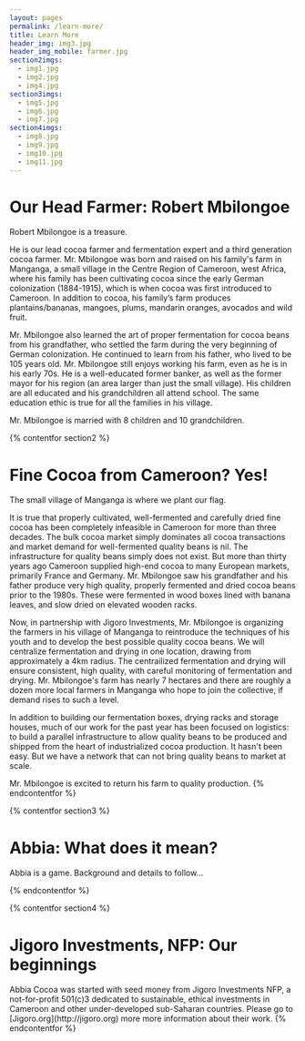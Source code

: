 ```yaml
---
layout: pages
permalink: /learn-more/
title: Learn More
header_img: img3.jpg
header_img_mobile: farmer.jpg
section2imgs:
  - img1.jpg
  - img2.jpg
  - img4.jpg
section3imgs:
  - img5.jpg
  - img6.jpg
  - img7.jpg
section4imgs:
  - img8.jpg
  - img9.jpg
  - img10.jpg
  - img11.jpg
---
```


<h1 class="is-uppercase is-size-1"><span>Our Head Farmer:</span> Robert Mbilongoe</h1>
Robert Mbilongoe is a treasure.

He is our lead cocoa farmer and fermentation expert and a third generation cocoa farmer. Mr. Mbilongoe was born and raised on his family's farm in Manganga, a small village in the Centre Region of Cameroon, west Africa, where his family has been cultivating cocoa since the early German colonization (1884-1915), which is when cocoa was first introduced to Cameroon. In addition to cocoa, his family’s farm produces plantains/bananas, mangoes, plums, mandarin oranges, avocados and wild fruit.

Mr. Mbilongoe also learned the art of proper fermentation for cocoa beans from his grandfather, who settled the farm during the very beginning of German colonization. He continued to learn from his father, who lived to be 105 years old. Mr. Mbilongoe still enjoys working his farm, even as he is in his early 70s. He is a well-educated former banker, as well as the former mayor for his region (an area larger than just the small village). His children are all educated and his grandchildren all attend school. The same education ethic is true for all the families in his village.

Mr. Mbilongoe is married with 8 children and 10 grandchildren.

{% contentfor section2 %}


<h1 class="is-uppercase is-size-1"><span>Fine Cocoa from Cameroon?</span> Yes!</h1>
The small village of Manganga is where we plant our flag.

It is true that properly cultivated, well-fermented and carefully dried fine cocoa has been completely infeasible in Cameroon for more than three decades. The bulk cocoa market simply dominates all cocoa transactions and market demand for well-fermented quality beans is nil. The infrastructure for quality beans simply does not exist. But more than thirty years ago Cameroon supplied high-end cocoa to many European markets, primarily France and Germany. Mr. Mbilongoe saw his grandfather and his father produce very high quality, properly fermented and dried cocoa beans prior to the 1980s. These were fermented in wood boxes lined with banana leaves, and slow dried on elevated wooden racks.

Now, in partnership with Jigoro Investments, Mr. Mbilongoe is organizing the farmers in his village of Manganga to reintroduce the techniques of his youth and to develop the best possible quality cocoa beans. We will centralize fermentation and drying in one location, drawing from approximately a 4km radius. The centrailized fermentation and drying will ensure consistent, high quality, with careful monitoring of fermentation and drying. Mr. Mbilongoe's farm has nearly 7 hectares and there are roughly a dozen more local farmers in Manganga who hope to join the collective, if demand rises to such a level.

In addition to building our fermentation boxes, drying racks and storage houses, much of our work for the past year has been focused on logistics: to build a parallel infrastructure to allow quality beans to be produced and shipped from the heart of industrialized cocoa production. It hasn't been easy. But we have a network that can not bring quality beans to market at scale.

Mr. Mbilongoe is excited to return his farm to quality production.
{% endcontentfor %}

{% contentfor section3 %}
<h1 class="is-uppercase is-size-1"><span>Abbia:</span> What does it mean?</h1>
Abbia is a game. Background and details to follow...

{% endcontentfor %}

{% contentfor section4 %}
<h1 class="is-uppercase is-size-1"><span>Jigoro Investments, NFP:</span> Our beginnings</h1>
Abbia Cocoa was started with seed money from Jigoro Investments NFP, a not-for-profit 501(c)3 dedicated to sustainable, ethical investments in Cameroon and other under-developed sub-Saharan countries. Please go to [Jigoro.org](http://jigoro.org) more more information about their work.
{% endcontentfor %}
